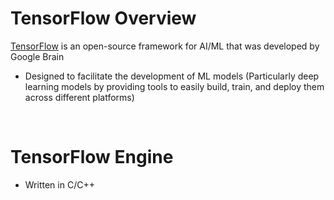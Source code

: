 # TensorFlow Overview

[TensorFlow](https://www.geeksforgeeks.org/python/introduction-to-tensorflow/) is an open-source framework for AI/ML that was developed by Google Brain

* Designed to facilitate the development of ML models (Particularly deep learning models by providing tools to easily build, train, and deploy them across different platforms)

<br>

# TensorFlow Engine

* Written in C/C++